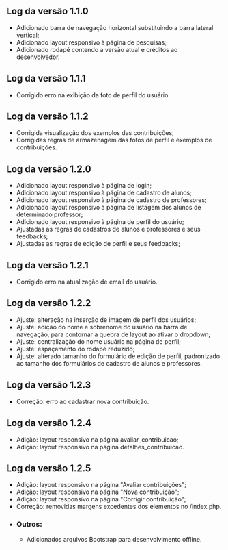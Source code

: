 ## Log da versão 1.1.0
- Adicionado barra de navegação horizontal substituindo a barra lateral vertical;
- Adicionado layout responsivo à página de pesquisas;
- Adicionado rodapé contendo a versão atual e créditos ao desenvolvedor.

## Log da versão 1.1.1
- Corrigido erro na exibição da foto de perfil do usuário.

## Log da versão 1.1.2
- Corrigida visualização dos exemplos das contribuições;
- Corrigidas regras de armazenagem das fotos de perfil e exemplos de contribuições.

## Log da versão 1.2.0
- Adicionado layout responsivo à página de login;
- Adicionado layout responsivo à página de cadastro de alunos;
- Adicionado layout responsivo à página de cadastro de professores;
- Adicionado layout responsivo à página de listagem dos alunos de determinado professor;
- Adicionado layout responsivo à página de perfil do usuário;
- Ajustadas as regras de cadastros de alunos e professores e seus feedbacks;
- Ajustadas as regras de edição de perfil e seus feedbacks;

## Log da versão 1.2.1
- Corrigido erro na atualização de email do usuário.

## Log da versão 1.2.2
- Ajuste: alteração na inserção de imagem de perfil dos usuários;
- Ajuste: adição do nome e sobrenome do usuário na barra de navegação, para contornar a quebra de layout ao ativar o dropdown;
- Ajuste: centralização do nome usuário na página de perfil;
- Ajuste: espaçamento do rodapé reduzido;
- Ajuste: alterado tamanho do formulário de edição de perfil, padronizado ao tamanho dos formulários de cadastro de alunos e professores.

## Log da versão 1.2.3
- Correção: erro ao cadastrar nova contribuição.

## Log da versão 1.2.4
- Adição: layout responsivo na página avaliar_contribuicao;
- Adição: layout responsivo na página detalhes_contribuicao.

## Log da versão 1.2.5
- Adição: layout responsivo na página "Avaliar contribuições";
- Adição: layout responsivo na página "Nova contribuição";
- Adição: layout responsivo na página "Corrigir contribuição";
- Correção: removidas margens excedentes dos elementos no /index.php.
- ### Outros:
  - Adicionados arquivos Bootstrap para desenvolvimento offline.
